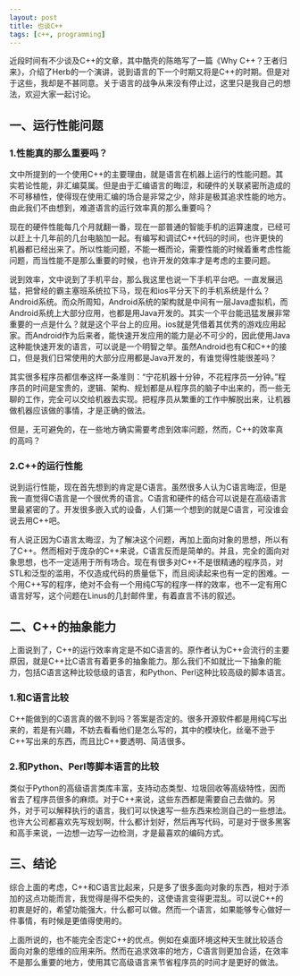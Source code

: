 ```yaml
---
layout: post
title: 也谈C++
tags: [c++, programming]
---
```


近段时间有不少谈及C++的文章，其中酷壳的陈皓写了一篇《Why C++？王者归来》，介绍了Herb的一个演讲，说到语言的下一个时期又将是C++的时期。但是对于这些，我却是不甚同意。关于语言的战争从来没有停止过，这里只是我自己的想法，欢迎大家一起讨论。

一、运行性能问题
--------

### 1.性能真的那么重要吗？

文中所提到的一个使用C++的主要理由，就是语言在机器上运行的性能问题。其实若论性能，非汇编莫属。但是由于汇编语言的晦涩，和硬件的关联紧密所造成的不可移植性，使得现在使用汇编的场合是非常之少，除非是极其追求性能的地方。由此我们不由想到，难道语言的运行效率真的那么重要吗？

现在的硬件性能每几个月就翻一番，现在一部普通的智能手机的运算速度，已经可以赶上十几年前的几台电脑加一起。有编写和调试C++代码的时间，也许更快的机器都已经出来了。所以性能问题，不能一概而论，需要性能的时候着重考虑性能问题，而当性能不是那么重要的时候，也许开发的效率才是考虑的主要问题。

说到效率，文中说到了手机平台，那么我这里也说一下手机平台吧。一直发展迅猛，把曾经的霸主塞班系统拉下马，现在和ios平分天下的手机系统是什么？Android系统。而众所周知，Android系统的架构就是中间有一层Java虚拟机，而Android系统上大部分应用，也都是用Java开发的。其实一个平台能迅猛发展非常重要的一点是什么？就是这个平台上的应用。ios就是凭借着其优秀的游戏应用起家。而Android作为后来者，能快速开发应用的能力是必不可少的，因此使用Java这种能快速开发的语言，可以说是一个明智之举。虽然Android也有C和C++的接口，但是我们日常使用的大部分应用都是Java开发的，有谁觉得性能很差吗？

其实很多程序员都信奉这样一条准则：“宁花机器十分钟，不花程序员一分钟。”程序员的时间是宝贵的，逻辑、架构、规划都是从程序员的脑子中出来的，而一些无聊的工作，完全可以交给机器去实现。把程序员从繁重的工作中解脱出来，让机器做机器应该做的事情，才是正确的做法。

但是，无可避免的，在一些地方确实需要考虑到效率问题，然而，C++的效率真的高吗？

### 2.C++的运行性能

说到运行性能，现在首先想到的肯定是C语言。虽然很多人认为C语言晦涩，但是我一直觉得C语言是一个很优秀的语言。C语言和硬件的结合可以说是在高级语言里最紧密的了。开发很多嵌入式的设备，人们第一个想到的就是C语言，可没谁会说去用C++吧。

有人说正因为C语言太晦涩，为了解决这个问题，再加上面向对象的思想，所以有了C++。然而相对于庞杂的C++来说，C语言反而是简单的。并且，完全的面向对象思想，也不一定适用于所有场合。现在有很多对C++不是很精通的程序员，对STL和泛型的滥用，不仅造成代码的质量低下，而且阅读起来也有一定的困难。一个用C++写的程序，绝对不会有一个用纯C写的程序一样的效率，也不一定有用C语言好写，这个问题在Linus的几封邮件里，有着直言不讳的叙述。

 二、C++的抽象能力
------

上面说到了，C++的运行效率肯定是不如C语言的。原作者认为C++会流行的主要原因，就是C++比C语言有着更多的抽象能力。那么我们不如就比一下抽象的能力，包括C语言这种比较低级的语言，和Python、Perl这种比较高级的脚本语言。

### 1.和C语言比较

C++能做到的C语言真的做不到吗？答案是否定的。很多开源软件都是用纯C写出来的，若是有兴趣，不妨去看看他们是怎么写的，其中的模块化，丝毫不逊于C++写出来的东西，而且比C++要透明、简洁很多。

### 2.和Python、Perl等脚本语言的比较

类似于Python的高级语言类库丰富，支持动态类型、垃圾回收等高级特性，因而省去了程序员很多的麻烦。对于C++来说，这些东西都是需要自己去做的。另外，对于可以解释执行的语言，我们可以快速写一些东西来检测自己的一些想法。也许大公司都喜欢先写规划啊，什么都计划好，然后再写代码，可是对于很多黑客和高手来说，一边想一边写一边检测，才是最喜欢的编码方式。

 三、结论
--------------

综合上面的考虑，C++和C语言比起来，只是多了很多面向对象的东西，相对于添加的这点功能而言，我觉得是得不偿失的，这使语言变得更混乱。可以说C++的初衷是好的，希望功能强大，什么都可以做。然而一个语言，如果能够专心做好一件事情，有时候是更值得使用的。

上面所说的，也不能完全否定C++的优点。例如在桌面环境这种天生就比较适合面向对象的思维的应用来所。然而在追求效率的地方，C语言则更加合适，在效率不是那么重要的地方，使用其它高级语言来节省程序员的时间才是更好的做法。
